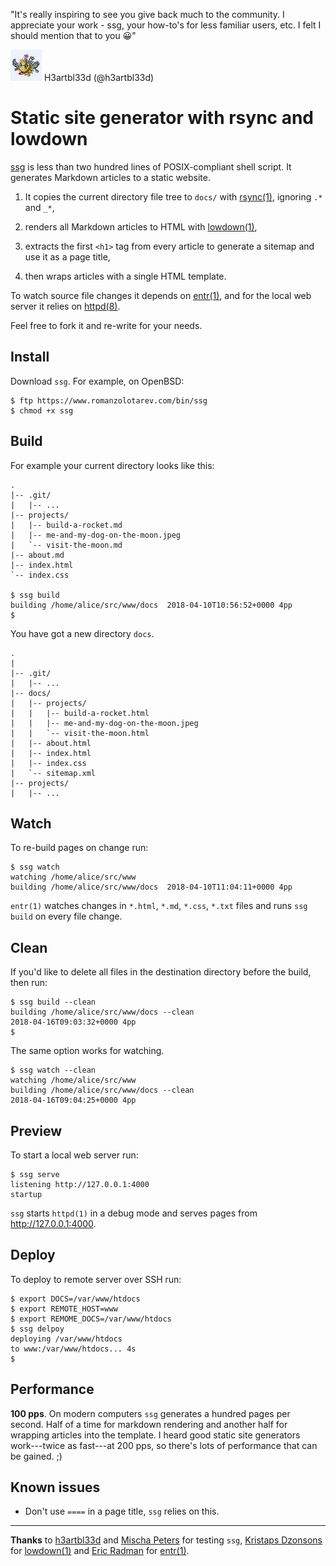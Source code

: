 "It's really inspiring to see you give back much to the community. I
appreciate your work - ssg, your how-to's for less familiar
users, etc. I felt I should mention that to you &#x1F600;"
<div class="quote"><a href="https://mobile.twitter.com/h3artbl33d/status/985173503103074304">
<img src="/avatars/h3artbl33d.jpeg" class="quote__avatar" title="14 Apr 2018" alt="H3artbl33d (@h3artbl33d)"></a>
<span class="quote__name">H3artbl33d (@h3artbl33d)</span></div>


# Static site generator with rsync and lowdown

[ssg](/bin/ssg) is less than two hundred lines of POSIX-compliant shell
script. It generates Markdown articles to a static website.

1. It copies the current directory file tree to `docs/` with
   [rsync(1)](https://rsync.samba.org/), ignoring `.*` and `_*`,

1. renders all Markdown articles to HTML with
   [lowdown(1)](https://kristaps.bsd.lv/lowdown/),

1. extracts the first `<h1>` tag from every article to generate a
   sitemap and use it as a page title,

1. then wraps articles with a single HTML template.

To watch source file changes it depends on
[entr(1)](http://entrproject.org/), and for the local web server it relies
on [httpd(8)](https://man.openbsd.org/httpd.8).

Feel free to fork it and re-write for your needs.

## Install


Download `ssg`. For example, on OpenBSD:

    $ ftp https://www.romanzolotarev.com/bin/ssg
    $ chmod +x ssg

## Build

For example your current directory looks like this:

    .
    |-- .git/
    |   |-- ...
    |-- projects/
    |   |-- build-a-rocket.md
    |   |-- me-and-my-dog-on-the-moon.jpeg
    |   `-- visit-the-moon.md
    |-- about.md
    |-- index.html
    `-- index.css

    $ ssg build
    building /home/alice/src/www/docs  2018-04-10T10:56:52+0000 4pp
    $

You have got a new directory `docs`.

    .
    |
    |-- .git/
    |   |-- ...
    |-- docs/
    |   |-- projects/
    |   |   |-- build-a-rocket.html
    |   |   |-- me-and-my-dog-on-the-moon.jpeg
    |   |   `-- visit-the-moon.html
    |   |-- about.html
    |   |-- index.html
    |   |-- index.css
    |   `-- sitemap.xml
    |-- projects/
    |   |-- ...

## Watch

To re-build pages on change run:

    $ ssg watch
    watching /home/alice/src/www
    building /home/alice/src/www/docs  2018-04-10T11:04:11+0000 4pp

`entr(1)` watches changes in `*.html`, `*.md`, `*.css`, `*.txt` files and
runs `ssg build` on every file change.

## Clean

If you'd like to delete all files in the destination directory before
the build, then run:

    $ ssg build --clean
    building /home/alice/src/www/docs --clean
    2018-04-16T09:03:32+0000 4pp
    $

The same option works for watching.

    $ ssg watch --clean
    watching /home/alice/src/www
    building /home/alice/src/www/docs --clean
    2018-04-16T09:04:25+0000 4pp

## Preview

To start a local web server run:

    $ ssg serve
    listening http://127.0.0.1:4000
    startup

`ssg` starts `httpd(1)` in a debug mode and serves pages from
<http://127.0.0.1:4000>.

## Deploy

To deploy to remote server over SSH run:

    $ export DOCS=/var/www/htdocs
    $ export REMOTE_HOST=www
    $ export REMOME_DOCS=/var/www/htdocs
    $ ssg delpoy
    deploying /var/www/htdocs
    to www:/var/www/htdocs... 4s
    $


## Performance

**100 pps**. On modern computers `ssg` generates a hundred pages per second.
Half of a time for markdown rendering and another half for wrapping
articles into the template. I heard good static site generators
work---twice as fast---at 200 pps, so there's lots of performance that can
be gained. ;)

## Known issues

- Don't use `====` in a page title, `ssg` relies on this.

---

**Thanks** to [h3artbl33d](https://twitter.com/h3artbl33d) and [Mischa
Peters](https://twitter.com/mischapeters) for testing `ssg`, [Kristaps
Dzonsons](https://www.divelog.blue/) for
[lowdown(1)](https://kristaps.bsd.lv/lowdown/) and [Eric
Radman](http://eradman.com) for [entr(1)](http://entrproject.org).
